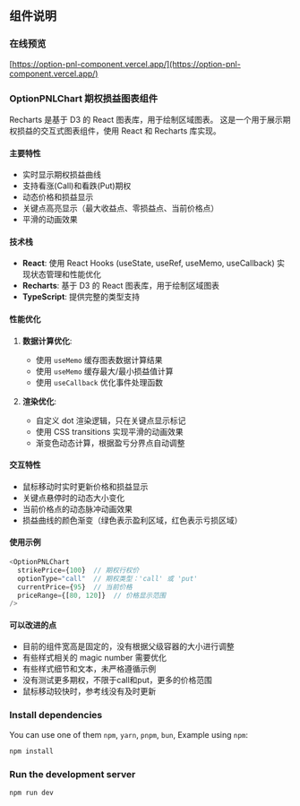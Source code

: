 ## 组件说明

### 在线预览

[https://option-pnl-component.vercel.app/](https://option-pnl-component.vercel.app/)

### OptionPNLChart 期权损益图表组件

Recharts 是基于 D3 的 React 图表库，用于绘制区域图表。
这是一个用于展示期权损益的交互式图表组件，使用 React 和 Recharts 库实现。

#### 主要特性

- 实时显示期权损益曲线
- 支持看涨(Call)和看跌(Put)期权
- 动态价格和损益显示
- 关键点高亮显示（最大收益点、零损益点、当前价格点）
- 平滑的动画效果

#### 技术栈

- **React**: 使用 React Hooks (useState, useRef, useMemo, useCallback) 实现状态管理和性能优化
- **Recharts**: 基于 D3 的 React 图表库，用于绘制区域图表
- **TypeScript**: 提供完整的类型支持

#### 性能优化

1. **数据计算优化**:

   - 使用 `useMemo` 缓存图表数据计算结果
   - 使用 `useMemo` 缓存最大/最小损益值计算
   - 使用 `useCallback` 优化事件处理函数

2. **渲染优化**:
   - 自定义 dot 渲染逻辑，只在关键点显示标记
   - 使用 CSS transitions 实现平滑的动画效果
   - 渐变色动态计算，根据盈亏分界点自动调整

#### 交互特性

- 鼠标移动时实时更新价格和损益显示
- 关键点悬停时的动态大小变化
- 当前价格点的动态脉冲动画效果
- 损益曲线的颜色渐变（绿色表示盈利区域，红色表示亏损区域）

#### 使用示例

```typescript
<OptionPNLChart
  strikePrice={100}  // 期权行权价
  optionType="call"  // 期权类型：'call' 或 'put'
  currentPrice={95}  // 当前价格
  priceRange={[80, 120]}  // 价格显示范围
/>
```

#### 可以改进的点

- 目前的组件宽高是固定的，没有根据父级容器的大小进行调整
- 有些样式相关的 magic number 需要优化
- 有些样式细节和文本，未严格遵循示例
- 没有测试更多期权，不限于call和put，更多的价格范围
- 鼠标移动较快时，参考线没有及时更新

### Install dependencies

You can use one of them `npm`, `yarn`, `pnpm`, `bun`, Example using `npm`:

```bash
npm install
```

### Run the development server

```bash
npm run dev
```
